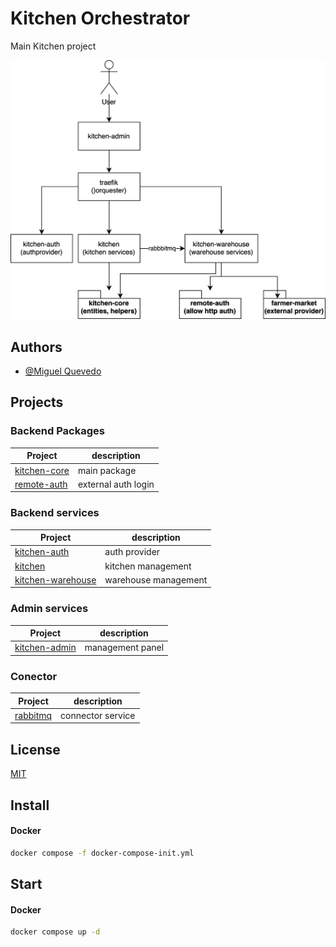 
#  Kitchen Orchestrator

Main Kitchen project

![architecture](./docs/assests/arquitecture.svg)


## Authors

- [@Miguel Quevedo](https://github.com/leugin)


## Projects
### Backend Packages
| Project                                                | description         |
|--------------------------------------------------------|---------------------|
| [kitchen-core](https://github.com/leugin/kitchen-core) | main package        |
| [remote-auth](https://github.com/leugin/remote-auth)   | external auth login |

### Backend services
| Project                                                | description          |
|--------------------------------------------------------|----------------------|
| [kitchen-auth](https://github.com/leugin/kitchen-auth) | auth provider        |
| [kitchen](https://github.com/leugin/kitchen)           | kitchen management   |
| [kitchen-warehouse](https://github.com/leugin/kitchen) | warehouse management |


### Admin services
| Project                                                  | description      |
|----------------------------------------------------------|------------------|
| [kitchen-admin](https://github.com/leugin/kitchen-admin) | management panel |


### Conector
| Project                               | description       |
|---------------------------------------|-------------------|
| [rabbitmq](https://www.rabbitmq.com/) | connector service |

## License

[MIT](https://choosealicense.com/licenses/mit/)


## Install
#### Docker
```bash
docker compose -f docker-compose-init.yml
```


## Start
#### Docker
```bash
docker compose up -d
```


